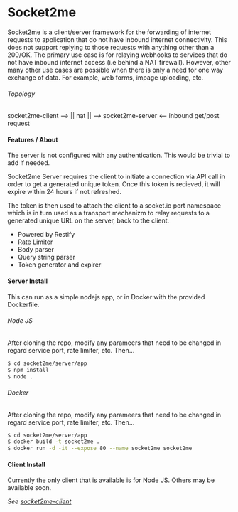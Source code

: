 # Socket2me
Socket2me is a client/server framework for the forwarding of internet requests to application that do not have inbound internet connectivity. This does not support replying to those requests with anything other than a 200/OK. The primary use case is for relaying webhooks to services that do not have inbound internet access (i.e behind a NAT firewall). However, other many other use cases are possible when there is only a need for one way exchange of data. For example, web forms, impage uploading, etc.

###### Topology
socket2me-client --> || nat || --> socket2me-server <-- inbound get/post request

#### Features / About
The server is not configured with any authentication. This would be trivial to add if needed.

Socket2me Server requires the client to initiate a connection via API call in order to get a generated unique token. Once this token is recieved, it will expire within 24 hours if not refreshed.

The token is then used to attach the  client to a socket.io port namespace which is in turn used as a transport mechanizm to relay requests to a generated unique URL on the server, back to the client.

* Powered by Restify
* Rate Limiter
* Body parser
* Query string parser
* Token generator and expirer

#### Server Install
This can run as a simple nodejs app, or in Docker with the provided Dockerfile.

###### Node JS
After cloning the repo, modify any parameers that need to be changed in regard service port, rate limiter, etc. Then...

```bash
$ cd socket2me/server/app
$ npm install
$ node .
```

###### Docker
After cloning the repo, modify any parameers that need to be changed in regard service port, rate limiter, etc. Then...

```bash
$ cd socket2me/server/app
$ docker build -t socket2me .
$ docker run -d -it --expose 80 --name socket2me socket2me
```

#### Client Install
Currently the only client that is available is for Node JS. Others may be available soon. 

*See [socket2me-client](https://github.com/nmarus/socket2me/blob/master/client/README.md)*
